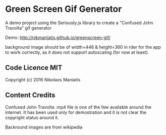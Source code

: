 # Green Screen Gif Generator

A demo project using the Seriously.js library to create a "Confused John Travolta" gif generator

Demo: http://nikmaniatis.github.io/greenscreen-gif/

background image should be of width=446 & height=360 in rder for the app to work correctly, as it does not support autoscaling (for now at least).

## Code Licence MIT

Copyright (c) 2016 Nikolaos Maniatis

## Content Credits

Confused John Travolta .mp4 file is one of the few available around the internet. It has been used only for demostration and it is not clear the copyright status around it.

Backround images are from wikipedia
